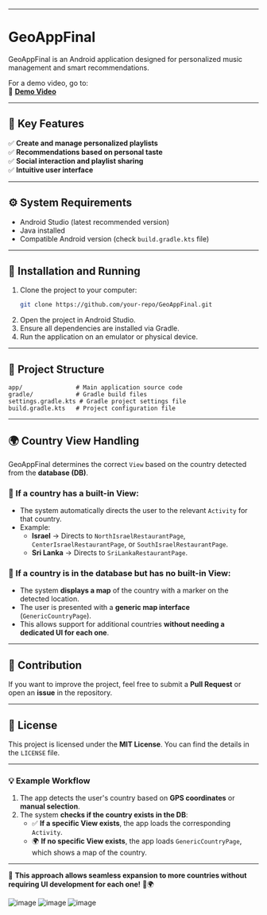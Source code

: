 

---

# **GeoAppFinal**
GeoAppFinal is an Android application designed for personalized music management and smart recommendations.

For a demo video, go to:  
🔗 **[Demo Video](https://drive.google.com/file/d/15vwHjYZyDG2kJr6KqXmf5UbGhLe8SGzg/view?usp=sharing)**  

---

## **📌 Key Features**
✅ **Create and manage personalized playlists**  
✅ **Recommendations based on personal taste**  
✅ **Social interaction and playlist sharing**  
✅ **Intuitive user interface**  

---

## **⚙️ System Requirements**
- Android Studio (latest recommended version)
- Java installed
- Compatible Android version (check `build.gradle.kts` file)

---

## **🚀 Installation and Running**
1. Clone the project to your computer:
   ```bash
   git clone https://github.com/your-repo/GeoAppFinal.git
   ```
2. Open the project in Android Studio.
3. Ensure all dependencies are installed via Gradle.
4. Run the application on an emulator or physical device.

---

## **📁 Project Structure**
```
app/               # Main application source code
gradle/            # Gradle build files
settings.gradle.kts # Gradle project settings file
build.gradle.kts   # Project configuration file
```

---

## **🌍 Country View Handling**
GeoAppFinal determines the correct `View` based on the country detected from the **database (DB)**.

### **🔹 If a country has a built-in View:**
- The system automatically directs the user to the relevant `Activity` for that country.
- Example:  
  - **Israel** → Directs to `NorthIsraelRestaurantPage`, `CenterIsraelRestaurantPage`, or `SouthIsraelRestaurantPage`.  
  - **Sri Lanka** → Directs to `SriLankaRestaurantPage`.

### **🔹 If a country is in the database but has no built-in View:**
- The system **displays a map** of the country with a marker on the detected location.
- The user is presented with a **generic map interface** (`GenericCountryPage`).
- This allows support for additional countries **without needing a dedicated UI for each one**.

---

## **🤝 Contribution**
If you want to improve the project, feel free to submit a **Pull Request** or open an **issue** in the repository.

---

## **📜 License**
This project is licensed under the **MIT License**. You can find the details in the `LICENSE` file.

---

### **💡 Example Workflow**
1. The app detects the user's country based on **GPS coordinates** or **manual selection**.
2. The system **checks if the country exists in the DB**:
   - ✅ **If a specific View exists**, the app loads the corresponding `Activity`.
   - 🌍 **If no specific View exists**, the app loads `GenericCountryPage`, which shows a map of the country.

---

🚀 **This approach allows seamless expansion to more countries without requiring UI development for each one!** 🎵🌍

![image](https://github.com/user-attachments/assets/6c115f20-ccef-4006-a2ed-eaf405fa2e24) ![image](https://github.com/user-attachments/assets/6eddd215-2a76-4377-b539-11f47e5fe33a) ![image](https://github.com/user-attachments/assets/e1e132ab-4673-4145-808c-df7c940007bb)





